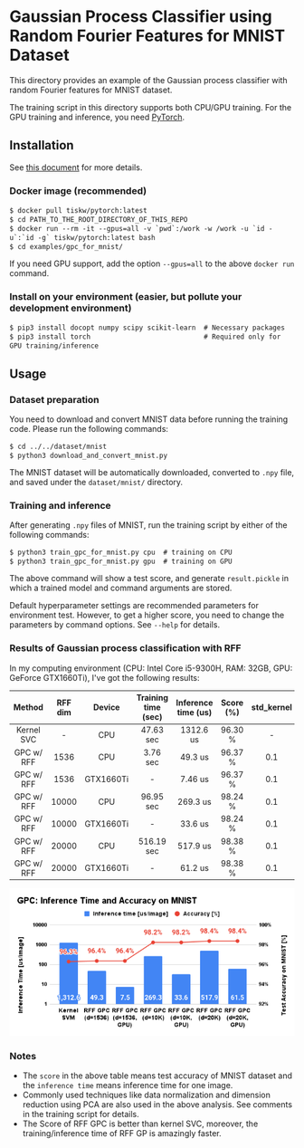 # Gaussian Process Classifier using Random Fourier Features for MNIST Dataset

This directory provides an example of the Gaussian process classifier with random Fourier features for MNIST dataset.

The training script in this directory supports both CPU/GPU training.
For the GPU training and inference, you need [PyTorch](https://pytorch.org/).


## Installation

See [this document](../../SETUP.md) for more details.

### Docker image (recommended)

```console
$ docker pull tiskw/pytorch:latest
$ cd PATH_TO_THE_ROOT_DIRECTORY_OF_THIS_REPO
$ docker run --rm -it --gpus=all -v `pwd`:/work -w /work -u `id -u`:`id -g` tiskw/pytorch:latest bash
$ cd examples/gpc_for_mnist/
```

If you need GPU support, add the option `--gpus=all` to the above `docker run` command.

### Install on your environment (easier, but pollute your development environment)

```console
$ pip3 install docopt numpy scipy scikit-learn  # Necessary packages
$ pip3 install torch                            # Required only for GPU training/inference
```


## Usage

### Dataset preparation

You need to download and convert MNIST data before running the training code.
Please run the following commands:

```console
$ cd ../../dataset/mnist
$ python3 download_and_convert_mnist.py
```

The MNIST dataset will be automatically downloaded, converted to `.npy` file,
and saved under the `dataset/mnist/` directory.

### Training and inference

After generating `.npy` files of MNIST, run the training script by either of the following commands:

```console
$ python3 train_gpc_for_mnist.py cpu  # training on CPU
$ python3 train_gpc_for_mnist.py gpu  # training on GPU
```

The above command will show a test score, and generate `result.pickle` in which a trained model and command arguments are stored.

Default hyperparameter settings are recommended parameters for environment test.
However, to get a higher score, you need to change the parameters by command options.
See `--help` for details.

### Results of Gaussian process classification with RFF

In my computing environment (CPU: Intel Core i5-9300H, RAM: 32GB, GPU: GeForce GTX1660Ti), I've got the following results:

| Method     | RFF dim | Device    | Training time (sec) | Inference time (us) | Score (%) | std_kernel | std_error |
|:----------:|:-------:|:---------:|:-------------------:|:-------------------:|:---------:|:----------:|:---------:|
| Kernel SVC | -       | CPU       |  47.63 sec          | 1312.6 us           | 96.30 %   | -          | -         |
| GPC w/ RFF | 1536    | CPU       |   3.76 sec          |   49.3 us           | 96.37 %   | 0.1        | 0.5       |
| GPC w/ RFF | 1536    | GTX1660Ti |      -              |   7.46 us           | 96.37 %   | 0.1        | 0.5       |
| GPC w/ RFF | 10000   | CPU       |  96.95 sec          |  269.3 us           | 98.24 %   | 0.1        | 0.5       |
| GPC w/ RFF | 10000   | GTX1660Ti |      -              |   33.6 us           | 98.24 %   | 0.1        | 0.5       |
| GPC w/ RFF | 20000   | CPU       | 516.19 sec          |  517.9 us           | 98.38 %   | 0.1        | 0.5       |
| GPC w/ RFF | 20000   | GTX1660Ti |      -              |   61.2 us           | 98.38 %   | 0.1        | 0.5       |

<div align="center">
  <img src="./figures/figure_inference_time_and_accuracy_on_MNIST.png" width="671" alt="Inference Time vs Accuracy on MNIST" />
</div>

### Notes

- The `score` in the above table means test accuracy of MNIST dataset and the `inference time` means inference time for one image.
- Commonly used techniques like data normalization and dimension reduction using PCA are also used in the above analysis.
  See comments in the training script for details.
- The Score of RFF GPC is better than kernel SVC, moreover, the training/inference time of RFF GP is amazingly faster.

